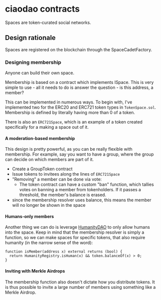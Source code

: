 ciaodao contracts
=================

Spaces are token-curated social networks.

## Design rationale
Spaces are registered on the blockchain through the SpaceCadetFactory.

### Designing membership
Anyone can build their own space.

Membership is based on a contract which implements ISpace. This is very simple to use - all it needs to do is answer the question - is this address, a member?

This can be implemented in numerous ways. To begin with, I've implemented two for the ERC20 and ERC721 token types in `TokenSpace.sol`. Membership is defined by literally having more than 0 of a token.

There is also an `ERC721Space`, which is an example of a token created specifically for a making a space out of it. 

#### A moderation-based membership
This design is pretty powerful, as you can be really flexible with membership. For example, say you want to have a group, where the group can decide on which members are part of it.

 - Create a GroupToken contract
 - Issue tokens to invitees along the lines of `ERC721Space`
 - "Removing" a member can be done via vote:
   - The token contract can have a custom "ban" function, which tallies votes on banning a member from tokenholders. If it passes a threshold, the member's balance is erased.
 - since the membership resolver uses balance, this means the member will no longer be shown in the space

#### Humans-only members
Another thing we can do is leverage [HumanityDAO](https://www.humanitydao.org) to only allow humans into the space. Keep in mind that the membership resolver is simply a function, so we can make spaces for specific tokens, that also require humanity (in the narrow sense of the word):

```sol
function isMember(address x) external returns (bool) {
  return HumanityRegistry.isHuman(x) && token.balanceOf(x) > 0;
}
```

#### Inviting with Merkle Airdrops
The membership function also doesn't dictate how you distribute tokens. It is thus possible to invite a large number of members using something like a Merkle Airdrop.
